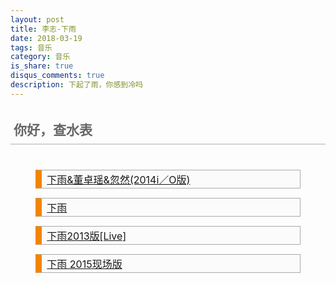 ```yaml
---
layout: post
title: 李志-下雨
date: 2018-03-19
tags: 音乐
category: 音乐
is_share: true
disqus_comments: true
description: 下起了雨，你感到冷吗
---
```


<html>
<head>
	<title>下起了雨，你感到冷吗？</title>
	<meta http-equiv="Content-Type" content="text/html; charset=utf-8" />
	<meta name="viewport" content="width=device-width, initial-scale=1, maximum-scale=1">
	<style type="text/css">
        div.tweet p {
            -moz-border-bottom-colors: none;
            -moz-border-left-colors: none;
            -moz-border-right-colors: none;
            -moz-border-top-colors: none;
            background-color: #fbfbfb;
            border-color: #aaa #aaa #aaa #f28500;
            border-image: none;
            border-style: solid;
            border-width: 1px 1px 1px 10px;
            font-size: 16px;
            margin-bottom: 20px;
            padding: 2px 0.5em;
            margin: 3% 8%;
        }
        div.tweet i {
            border: 1px solid #aaa;
            color: brown;
            font-size: 14px;
            font-style: normal;
            margin-right: 0.5em;
            padding: 0 2px;
        }
        H2 {
            border-bottom: 2px solid LightGrey;
            color: #666666;
            font-family: "Palatino Linotype","Book Antiqua",Palatino,Helvetica,STKaiti,SimSun,serif;
            line-height: 150%;
            margin-bottom: 40px;
            padding: 5px;
            width: 98%;
        }
    </style>
</head>
<body>
	<h2 id="title">你好，查水表</h2>
	<div class="tweet">
		<p><a href="rain/mp3/1.mp3">下雨&董卓瑶&忽然(2014i／O版)</a></p>
		<p><a href="rain/mp3/2.mp3">下雨</a></p>
		<p><a href="rain/mp3/3.mp3">下雨2013版[Live]</a></p>
		<p><a href="rain/mp3/4.mp3">下雨 2015现场版</a></p>
	</div>
</body>
<script type="text/javascript" src="http://mediaplayer.yahoo.com/js"></script>
<script type="text/javascript">
	document.getElementById("title").addEventListener("click", function(){
		window.location.href = "http://ouyanghan.com";
	}); 
</script>
</html>